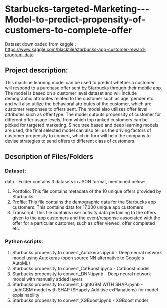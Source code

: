 # Starbucks-targeted-Marketing---Model-to-predict-propensity-of-customers-to-complete-offer
Dataset downloaded from kaggle : https://www.kaggle.com/blacktile/starbucks-app-customer-reward-program-data
## Project description:
This machine learning model can be used to predict whether a customer will respond to a purchase offer sent by Starbucks through their mobile app. The model is based on a customer level dataset and will include demographic attributes related to the customer such as age, gender etc. and will also utilize the behavioral attributes of the customer, which are customer responses to offers sent. The model also utilizes offer level attributes such as offer type. The model outputs propensity of customer for different offer usage levels, from which top ranked customers can be picked for targeted marketing. Since tree based and deep learning models are used, the final selected model can also tell us the driving factors of customer propensity to convert, which in turn will help the company to devise strategies to send offers to different class of customers.
## Description of Files/Folders
### Dataset:
data - Folder contains 3 datasets in JSON format, mentioned below:
1. Portfolio: This file contains metadata of the 10 unique offers provided by Starbucks
2. Profile: This file contains the demographic data for the Starbucks app customers. This contains data for 17,000 unique app customers
3. Transcript: This file contains user activity data pertaining to the offers given to the app customers and the event/response associated with the offer for a particular customer, such as offer viewed, offer completed etc.
### Python scripts:
1. Starbucks propensity to convert_Autokeras.ipynb - Deep neural network model using Autokeras (open source NN alternative to Google's AutoML)
2. Starbucks propensity to convert_CatBoost.ipynb - Catboost model
3. Starbucks propensity to convert_DNN.ipynb - Deep neural network model with manually added layers
4. Starbucks propensity to convert_LightGBM WITH SHAP.ipynb - LightGBM model with SHAP (SHapely Additive exPlanations) for model explainability
5. Starbucks propensity to convert_XGBoost.ipynb - XGBoost model
